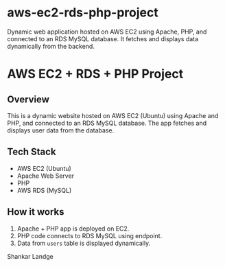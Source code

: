 # aws-ec2-rds-php-project
Dynamic web application hosted on AWS EC2 using Apache, PHP, and connected to an RDS MySQL database. It fetches and displays data dynamically from the backend.
# AWS EC2 + RDS + PHP Project

## Overview
This is a dynamic website hosted on AWS EC2 (Ubuntu) using Apache and PHP, and connected to an RDS MySQL database. The app fetches and displays user data from the database.

## Tech Stack
- AWS EC2 (Ubuntu)
- Apache Web Server
- PHP
- AWS RDS (MySQL)

## How it works
1. Apache + PHP app is deployed on EC2.
2. PHP code connects to RDS MySQL using endpoint.
3. Data from `users` table is displayed dynamically.


Shankar Landge
